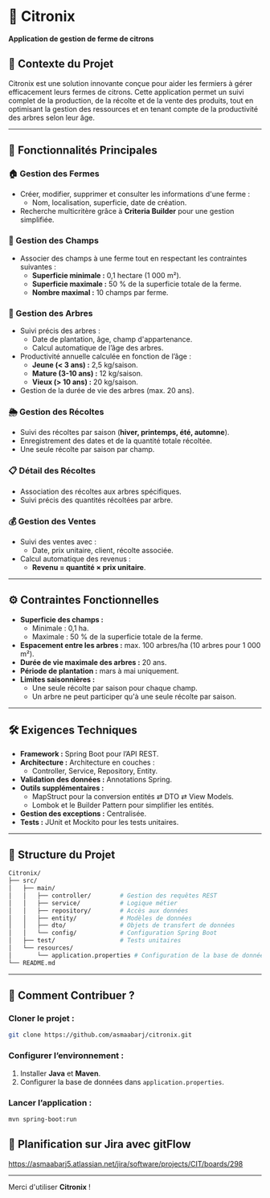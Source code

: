 # 🍋 Citronix
**Application de gestion de ferme de citrons**

## 📝 Contexte du Projet
Citronix est une solution innovante conçue pour aider les fermiers à gérer efficacement leurs fermes de citrons. Cette application permet un suivi complet de la production, de la récolte et de la vente des produits, tout en optimisant la gestion des ressources et en tenant compte de la productivité des arbres selon leur âge.

---

## 🚀 Fonctionnalités Principales

### 🏠 Gestion des Fermes
- Créer, modifier, supprimer et consulter les informations d'une ferme :
    - Nom, localisation, superficie, date de création.
- Recherche multicritère grâce à **Criteria Builder** pour une gestion simplifiée.

### 🌾 Gestion des Champs
- Associer des champs à une ferme tout en respectant les contraintes suivantes :
    - **Superficie minimale :** 0,1 hectare (1 000 m²).
    - **Superficie maximale :** 50 % de la superficie totale de la ferme.
    - **Nombre maximal :** 10 champs par ferme.

### 🌳 Gestion des Arbres
- Suivi précis des arbres :
    - Date de plantation, âge, champ d'appartenance.
    - Calcul automatique de l’âge des arbres.
- Productivité annuelle calculée en fonction de l’âge :
    - **Jeune (< 3 ans) :** 2,5 kg/saison.
    - **Mature (3-10 ans) :** 12 kg/saison.
    - **Vieux (> 10 ans) :** 20 kg/saison.
- Gestion de la durée de vie des arbres (max. 20 ans).

### 🌦️ Gestion des Récoltes
- Suivi des récoltes par saison (**hiver, printemps, été, automne**).
- Enregistrement des dates et de la quantité totale récoltée.
- Une seule récolte par saison par champ.

### 📋 Détail des Récoltes
- Association des récoltes aux arbres spécifiques.
- Suivi précis des quantités récoltées par arbre.

### 💰 Gestion des Ventes
- Suivi des ventes avec :
    - Date, prix unitaire, client, récolte associée.
- Calcul automatique des revenus :
    - **Revenu = quantité × prix unitaire**.

---

## ⚙️ Contraintes Fonctionnelles
- **Superficie des champs :**
    - Minimale : 0,1 ha.
    - Maximale : 50 % de la superficie totale de la ferme.
- **Espacement entre les arbres :** max. 100 arbres/ha (10 arbres pour 1 000 m²).
- **Durée de vie maximale des arbres :** 20 ans.
- **Période de plantation :** mars à mai uniquement.
- **Limites saisonnières :**
    - Une seule récolte par saison pour chaque champ.
    - Un arbre ne peut participer qu'à une seule récolte par saison.

---

## 🛠️ Exigences Techniques
- **Framework :** Spring Boot pour l’API REST.
- **Architecture :** Architecture en couches :
    - Controller, Service, Repository, Entity.
- **Validation des données :** Annotations Spring.
- **Outils supplémentaires :**
    - MapStruct pour la conversion entités ⇄ DTO ⇄ View Models.
    - Lombok et le Builder Pattern pour simplifier les entités.
- **Gestion des exceptions :** Centralisée.
- **Tests :** JUnit et Mockito pour les tests unitaires.

---

## 📂 Structure du Projet

```bash
Citronix/
├── src/
│   ├── main/
│   │   ├── controller/        # Gestion des requêtes REST
│   │   ├── service/           # Logique métier
│   │   ├── repository/        # Accès aux données
│   │   ├── entity/            # Modèles de données
│   │   ├── dto/               # Objets de transfert de données
│   │   └── config/            # Configuration Spring Boot
│   ├── test/                  # Tests unitaires
│   └── resources/
│       └── application.properties # Configuration de la base de données
└── README.md
````
---
## 🌱 Comment Contribuer ?

### Cloner le projet :

```bash
git clone https://github.com/asmaabarj/citronix.git
```
### Configurer l’environnement :
1. Installer **Java** et **Maven**.
2. Configurer la base de données dans `application.properties`.

### Lancer l’application :

```bash
mvn spring-boot:run
```

## 📅 Planification sur Jira avec gitFlow
https://asmaabarj5.atlassian.net/jira/software/projects/CIT/boards/298

---

Merci d'utiliser **Citronix** !
